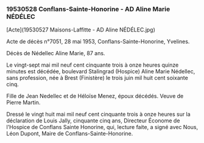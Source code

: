 ### 19530528 Conflans-Sainte-Honorine - AD Aline Marie NÉDÉLEC

[Acte](19530527 Maisons-Laffitte - AD Aline NÉDÉLEC.jpg)

Acte de décès n°7051, 28 mai 1953, Conflans-Sainte-Honorine, Yvelines.

Décès de Nédellec Aline Marie, 87 ans.

Le vingt-sept mai mil neuf cent cinquante trois à onze heures quinze minutes est décédée, boulevard Stalingrad (Hospice) Aline Marie Nédellec, sans profession, née à Brest (Finistère) le trois juin mil huit cent soixante cinq.

Fille de Jean Nedellec et de Héloïse Menez, époux décédés. Veuve de Pierre Martin.

Dressé le vingt huit mai mil neuf cent cinquante trois à onze heures sur la déclaration de Louis Jally, cinquante cinq ans, Directeur Économe de l'Hospice de Conflans Sainte Honorine, qui, lecture faite, a signé avec Nous, Léon Dupont, Maire de Conflans-Sainte-Honorine.